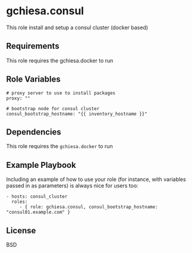 gchiesa.consul
==================

This role install and setup a consul cluster (docker based)

Requirements
------------
This role requires the gchiesa.docker to run

Role Variables
--------------

```
# proxy server to use to install packages
proxy: ""

# bootstrap node for consul cluster
consul_bootstrap_hostname: "{{ inventory_hostname }}"
```

Dependencies
------------
This role requires the ```gchiesa.docker``` to run

Example Playbook
----------------

Including an example of how to use your role (for instance, with variables passed in as parameters) is always nice for users too:

    - hosts: consul_cluster
      roles:
         - { role: gchiesa.consul, consul_bootstrap_hostname: "consul01.example.com" }

License
-------

BSD
